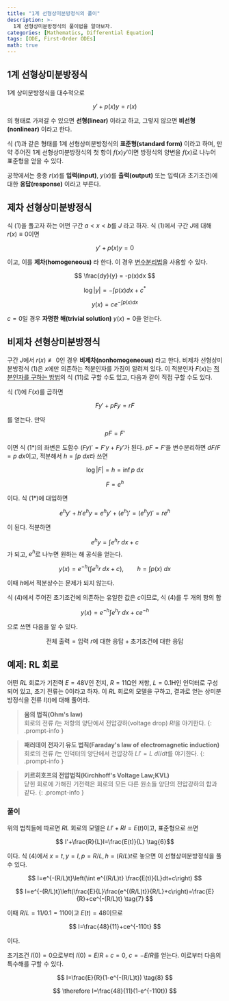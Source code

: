 ```yaml
---
title: "1계 선형상미분방정식의 풀이"
description: >-
  1계 선형상미분방정식의 풀이법을 알아보자.
categories: [Mathematics, Differential Equation]
tags: [ODE, First-Order ODEs]
math: true
---
```


## 1계 선형상미분방정식
1계 상미분방정식을 대수적으로

$$ y'+p(x)y=r(x) \tag{1} $$

의 형태로 가져갈 수 있으면 **선형(linear)** 이라고 하고, 그렇지 않으면 **비선형(nonlinear)** 이라고 한다.

식 (1)과 같은 형태를 1계 선형상미분방정식의 **표준형(standard form)** 이라고 하며, 만약 주어진 1계 선형상미분방정식의 첫 항이 $f(x)y'$이면 방정식의 양변을 $f(x)$로 나누어 표준형을 얻을 수 있다.

공학에서는 종종 $r(x)$를 **입력(input)**, $y(x)$를 **출력(output)** 또는 입력(과 초기조건)에 대한 **응답(response)** 이라고 부른다.

## 제차 선형상미분방정식
식 (1)을 풀고자 하는 어떤 구간 $a<x<b$를 $J$ 라고 하자. 식 (1)에서 구간 $J$에 대해 $r(x)\equiv 0$이면

$$ y'+p(x)y=0 \tag{2}$$

이고, 이를 **제차(homogeneous)** 라 한다. 이 경우 [변수분리법](/posts/Separation-of-Variables/)을 사용할 수 있다.

$$ \frac{dy}{y} = -p(x)dx $$

$$ \log |y| = -\int p(x)dx + c^* $$

$$ y(x) = ce^{-\int p(x)dx} \tag{3}$$

$c=0$일 경우 **자명한 해(trivial solution)** $y(x)=0$을 얻는다.

## 비제차 선형상미분방정식
구간 $J$에서 $r(x)\not\equiv 0$인 경우 **비제차(nonhomogeneous)** 라고 한다. 비제차 선형상미분방정식 (1)은 $x$에만 의존하는 적분인자를 가짐이 알려져 있다. 이 적분인자 $F(x)$는 [적분인자를 구하는 방법](/posts/Exact-Differential-Equation-and-Integrating-Factor/#적분인자를-구하는-방법)의 식 (11)로 구할 수도 있고, 다음과 같이 직접 구할 수도 있다.

식 (1)에 $F(x)$를 곱하면

$$ Fy'+pFy=rF \tag{1*} $$

를 얻는다. 만약

$$ pF=F' $$

이면 식 (1*)의 좌변은 도함수 $(Fy)'=F'y+Fy'$가 된다. $pF=F'$을 변수분리하면 $dF/F=p\ dx$이고, 적분해서 $h=\int p\ dx$라 쓰면

$$ \log |F|=h=\inf p\ dx $$

$$ F = e^h $$

이다. 식 (1*)에 대입하면

$$ e^hy'+h'e^hy=e^hy'+(e^h)'=(e^hy)'=re^h $$

이 된다. 적분하면

$$ e^hy=\int e^hr\ dx + c $$
가 되고, $e^h$로 나누면 원하는 해 공식을 얻는다.

$$ y(x)=e^{-h}\left(\int e^hr\ dx + c\right),\qquad h=\int p(x)\ dx \tag{4} $$

이때 $h$에서 적분상수는 문제가 되지 않는다.

식 (4)에서 주어진 초기조건에 의존하는 유일한 값은 $c$이므로, 식 (4)를 두 개의 항의 합

$$ y(x)=e^{-h}\int e^hr\ dx + ce^{-h} \tag{4*} $$

으로 쓰면 다음을 알 수 있다.

$$ \text{전체 출력}=\text{입력 }r\text{에 대한 응답}+\text{초기조건에 대한 응답} \tag{5} $$

## 예제: RL 회로
어떤 $RL$ 회로가 기전력 $E=48\textrm{V}$인 전지, $R=11\mathrm{\Omega}$인 저항, $L=0.1\text{H}$인 인덕터로 구성되어 있고, 초기 전류는 0이라고 하자. 이 $RL$ 회로의 모델을 구하고, 결과로 얻는 상미분방정식을 전류 $I(t)$에 대해 풀어라.
> **옴의 법칙(Ohm's law)**  
> 회로의 전류 $I$는 저항의 양단에서 전압강하(voltage drop) $RI$을 야기한다.
{: .prompt-info }

> **패러데이 전자기 유도 법칙(Faraday's law of electromagnetic induction)**  
> 회로의 전류 $I$는 인덕터의 양단에서 전압강하 $LI'=L\ dI/dt$를 야기한다.
{: .prompt-info }

> **키르히호프의 전압법칙(Kirchhoff's Voltage Law;KVL)**  
> 닫힌 회로에 가해진 기전력은 회로의 모든 다른 원소들 양단의 전압강하의 합과 같다.
{: .prompt-info }

### 풀이
위의 법칙들에 따르면 $RL$ 회로의 모델은 $LI'+RI=E(t)$이고, 표준형으로 쓰면

$$ I'+\frac{R}{L}I=\frac{E(t)}{L} \tag{6}$$

이다. 식 (4)에서 $x=t, y=I, p=R/L, h=(R/L)t$로 놓으면 이 선형상미분방정식을 풀 수 있다.

$$ I=e^{-(R/L)t}\left(\int e^{(R/L)t} \frac{E(t)}{L}dt+c\right) $$

$$ I=e^{-(R/L)t}\left(\frac{E}{L}\frac{e^{(R/L)t}}{R/L}+c\right)=\frac{E}{R}+ce^{-(R/L)t} \tag{7} $$

이때 $R/L=11/0.1=110$이고 $E(t)=48$이므로

$$ I=\frac{48}{11}+ce^{-110t} $$

이다.

초기조건 $I(0)=0$으로부터 $I(0)=E/R+c=0$, $c=-E/R$를 얻는다. 이로부터 다음의 특수해를 구할 수 있다.

$$ I=\frac{E}{R}(1-e^{-(R/L)t}) \tag{8} $$

$$ \therefore I=\frac{48}{11}(1-e^{-110t}) $$
